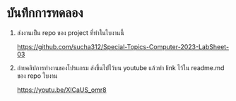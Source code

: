 # บันทึกการทดลอง
 
1. ส่งงานเป็น repo ของ project ที่ทำในใบงานนี้

   https://github.com/sucha312/Special-Topics-Computer-2023-LabSheet-03

2. ถ่ายคลิปการทำงานของโปรแกรม ส่งขึ้นไปไว้บน youtube แล้วทำ link ไว้ใน readme.md ของ repo ใบงาน

   https://youtu.be/XlCaUS_omr8
